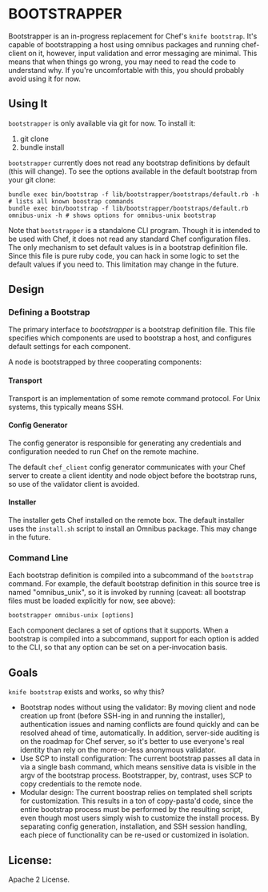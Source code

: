 # BOOTSTRAPPER

Bootstrapper is an in-progress replacement for Chef's `knife bootstrap`.
It's capable of bootstrapping a host using omnibus packages and running
chef-client on it, however, input validation and error messaging are
minimal. This means that when things go wrong, you may need to read the
code to understand why. If you're uncomfortable with this, you should
probably avoid using it for now.

## Using It

`bootstrapper` is only available via git for now. To install it:

1. git clone
2. bundle install

`bootstrapper` currently does not read any bootstrap definitions by
default (this will change). To see the options available in the default
bootstrap from your git clone:

    bundle exec bin/bootstrap -f lib/bootstrapper/bootstraps/default.rb -h # lists all known boostrap commands
    bundle exec bin/bootstrap -f lib/bootstrapper/bootstraps/default.rb omnibus-unix -h # shows options for omnibus-unix bootstrap


Note that `bootstrapper` is a standalone CLI program. Though it is
intended to be used with Chef, it does not read any standard Chef
configuration files. The only mechanism to set default values is in a
bootstrap definition file. Since this file is pure ruby code, you can
hack in some logic to set the default values if you need to. This
limitation may change in the future.


## Design

### Defining a Bootstrap

The primary interface to _bootstrapper_ is a bootstrap definition file.
This file specifies which components are used to bootstrap a host, and
configures default settings for each component.

A node is bootstrapped by three cooperating components:

#### Transport

Transport is an implementation of some remote command protocol. For Unix
systems, this typically means SSH.

#### Config Generator

The config generator is responsible for generating any credentials and
configuration needed to run Chef on the remote machine.

The default `chef_client` config generator communicates with your Chef
server to create a client identity and node object before the bootstrap
runs, so use of the validator client is avoided.

#### Installer

The installer gets Chef installed on the remote box. The default
installer uses the `install.sh` script to install an Omnibus package.
This may change in the future.

### Command Line

Each bootstrap definition is compiled into a subcommand of the
`bootstrap` command. For example, the default bootstrap definition in
this source tree is named "omnibus_unix", so it is invoked by running
(caveat: all bootstrap files must be loaded explicitly for now, see
above):

    bootstrapper omnibus-unix [options]

Each component declares a set of options that it supports. When a
bootstrap is compiled into a subcommand, support for each option is
added to the CLI, so that any option can be set on a per-invocation
basis.

## Goals

`knife bootstrap` exists and works, so why this?

* Bootstrap nodes without using the validator: By moving client and node
creation up front (before SSH-ing in and running the installer),
authentication issues and naming conflicts are found quickly and can be
resolved ahead of time, automatically. In addition, server-side auditing
is on the roadmap for Chef server, so it's better to use everyone's real
identity than rely on the more-or-less anonymous validator.
* Use SCP to install configuration: The current bootstrap passes all
data in via a single bash command, which means sensitive data is visible
in the argv of the bootstrap process. Bootstrapper, by, contrast, uses
SCP to copy credentials to the remote node.
* Modular design: The current boostrap relies on templated shell scripts
for customization. This results in a ton of copy-pasta'd code, since the
entire bootstrap process must be performed by the resulting script, even
though most users simply wish to customize the install process. By
separating config generation, installation, and SSH session handling,
each piece of functionality can be re-used or customized in isolation.

## License:
Apache 2 License.

